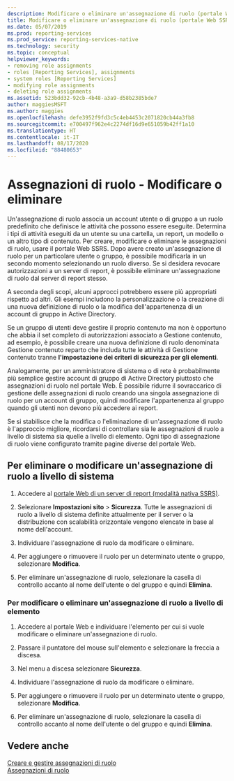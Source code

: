 ```yaml
---
description: Modificare o eliminare un'assegnazione di ruolo (portale Web SSRS)
title: Modificare o eliminare un'assegnazione di ruolo (portale Web SSRS) | Microsoft Docs
ms.date: 05/07/2019
ms.prod: reporting-services
ms.prod_service: reporting-services-native
ms.technology: security
ms.topic: conceptual
helpviewer_keywords:
- removing role assignments
- roles [Reporting Services], assignments
- system roles [Reporting Services]
- modifying role assignments
- deleting role assignments
ms.assetid: 523bdd32-92cb-4b48-a3a9-d58b2385bde7
author: maggiesMSFT
ms.author: maggies
ms.openlocfilehash: defe3952f9fd3c5c4eb4453c2071820cb44a3fb8
ms.sourcegitcommit: e700497f962e4c2274df16d9e651059b42ff1a10
ms.translationtype: HT
ms.contentlocale: it-IT
ms.lasthandoff: 08/17/2020
ms.locfileid: "88480653"
---
```

# <a name="role-assignments---modify-or-delete"></a>Assegnazioni di ruolo - Modificare o eliminare

Un'assegnazione di ruolo associa un account utente o di gruppo a un ruolo predefinito che definisce le attività che possono essere eseguite. Determina i tipi di attività eseguiti da un utente su una cartella, un report, un modello o un altro tipo di contenuto. Per creare, modificare o eliminare le assegnazioni di ruolo, usare il portale Web SSRS. Dopo avere creato un'assegnazione di ruolo per un particolare utente o gruppo, è possibile modificarla in un secondo momento selezionando un ruolo diverso. Se si desidera revocare autorizzazioni a un server di report, è possibile eliminare un'assegnazione di ruolo dal server di report stesso.  

A seconda degli scopi, alcuni approcci potrebbero essere più appropriati rispetto ad altri. Gli esempi includono la personalizzazione o la creazione di una nuova definizione di ruolo o la modifica dell'appartenenza di un account di gruppo in Active Directory.  

Se un gruppo di utenti deve gestire il proprio contenuto ma non è opportuno che abbia il set completo di autorizzazioni associato a Gestione contenuto, ad esempio, è possibile creare una nuova definizione di ruolo denominata Gestione contenuto reparto che includa tutte le attività di Gestione contenuto tranne **l'impostazione dei criteri di sicurezza per gli elementi**.

Analogamente, per un amministratore di sistema o di rete è probabilmente più semplice gestire account di gruppo di Active Directory piuttosto che assegnazioni di ruolo nel portale Web. È possibile ridurre il sovraccarico di gestione delle assegnazioni di ruolo creando una singola assegnazione di ruolo per un account di gruppo, quindi modificare l'appartenenza al gruppo quando gli utenti non devono più accedere ai report.
  
 Se si stabilisce che la modifica o l'eliminazione di un'assegnazione di ruolo è l'approccio migliore, ricordarsi di controllare sia le assegnazioni di ruolo a livello di sistema sia quelle a livello di elemento. Ogni tipo di assegnazione di ruolo viene configurato tramite pagine diverse del portale Web.
  
## <a name="to-modify-or-delete-a-system-role-assignment"></a>Per eliminare o modificare un'assegnazione di ruolo a livello di sistema
  
1. Accedere al [portale Web di un server di report &#40;modalità nativa SSRS&#41;](../../reporting-services/web-portal-ssrs-native-mode.md).

2. Selezionare **Impostazioni sito** > **Sicurezza**. Tutte le assegnazioni di ruolo a livello di sistema definite attualmente per il server o la distribuzione con scalabilità orizzontale vengono elencate in base al nome dell'account.

3. Individuare l'assegnazione di ruolo da modificare o eliminare.

4. Per aggiungere o rimuovere il ruolo per un determinato utente o gruppo, selezionare **Modifica**.

5. Per eliminare un'assegnazione di ruolo, selezionare la casella di controllo accanto al nome dell'utente o del gruppo e quindi **Elimina**.

### <a name="to-modify-or-delete-an-item-role-assignment"></a>Per modificare o eliminare un'assegnazione di ruolo a livello di elemento

1. Accedere al portale Web e individuare l'elemento per cui si vuole modificare o eliminare un'assegnazione di ruolo.

2. Passare il puntatore del mouse sull'elemento e selezionare la freccia a discesa.

3. Nel menu a discesa selezionare **Sicurezza**.

4. Individuare l'assegnazione di ruolo da modificare o eliminare.

5. Per aggiungere o rimuovere il ruolo per un determinato utente o gruppo, selezionare **Modifica**.

6. Per eliminare un'assegnazione di ruolo, selezionare la casella di controllo accanto al nome dell'utente o del gruppo e quindi **Elimina**.

## <a name="see-also"></a>Vedere anche

[Creare e gestire assegnazioni di ruolo](../../reporting-services/security/create-and-manage-role-assignments.md)  
[Assegnazioni di ruolo](../../reporting-services/security/role-assignments.md)  
